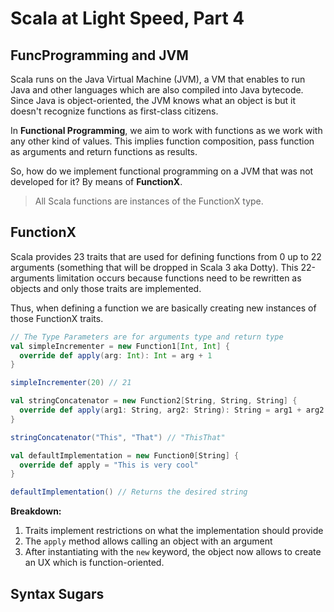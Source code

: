 # Scala at Light Speed, Part 4

## FuncProgramming and JVM

Scala runs on the Java Virtual Machine \(JVM\), a VM that enables to run Java and other languages which are also compiled into Java bytecode. Since Java is object-oriented, the JVM knows what an object is but it doesn't recognize functions as first-class citizens.

In **Functional Programming**, we aim to work with functions as we work with any other kind of values. This implies function composition, pass function as arguments and return functions as results.

So, how do we implement functional programming on a JVM that was not developed for it?  By means of **FunctionX**.

> All Scala functions are instances of the FunctionX type.

## FunctionX

Scala provides 23 traits that are used for defining functions from 0 up to 22 arguments \(something that will be dropped in Scala 3 aka Dotty\). This 22-arguments limitation occurs because functions need to be  rewritten as objects and only those traits are implemented.

Thus, when defining a function we are basically creating new instances of those FunctionX traits.

```scala
// The Type Parameters are for arguments type and return type
val simpleIncrementer = new Function1[Int, Int] {
  override def apply(arg: Int): Int = arg + 1
}

simpleIncrementer(20) // 21

val stringConcatenator = new Function2[String, String, String] {
  override def apply(arg1: String, arg2: String): String = arg1 + arg2
}

stringConcatenator("This", "That") // "ThisThat"

val defaultImplementation = new Function0[String] { 
  override def apply = "This is very cool"
}

defaultImplementation() // Returns the desired string
```

**Breakdown:**

1. Traits implement restrictions on what the implementation should provide
2. The `apply` method allows calling an object with an argument
3. After instantiating with the `new` keyword, the object now allows to create an UX which is function-oriented.

## Syntax Sugars



